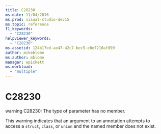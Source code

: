 ```yaml
---
title: C28230
ms.date: 11/04/2016
ms.prod: visual-studio-dev15
ms.topic: reference
f1_keywords:
  - "C28230"
helpviewer_keywords:
  - "C28230"
ms.assetid: 124b17ed-ae47-42c7-bec5-e8e7210af899
author: mikeblome
ms.author: mblome
manager: wpickett
ms.workload:
  - "multiple"
---
```

# C28230
warning C28230: The type of parameter has no member.

 This warning indicates that an argument to an annotation attempts to access a `struct`, `class`, or `union` and the named member does not exist.